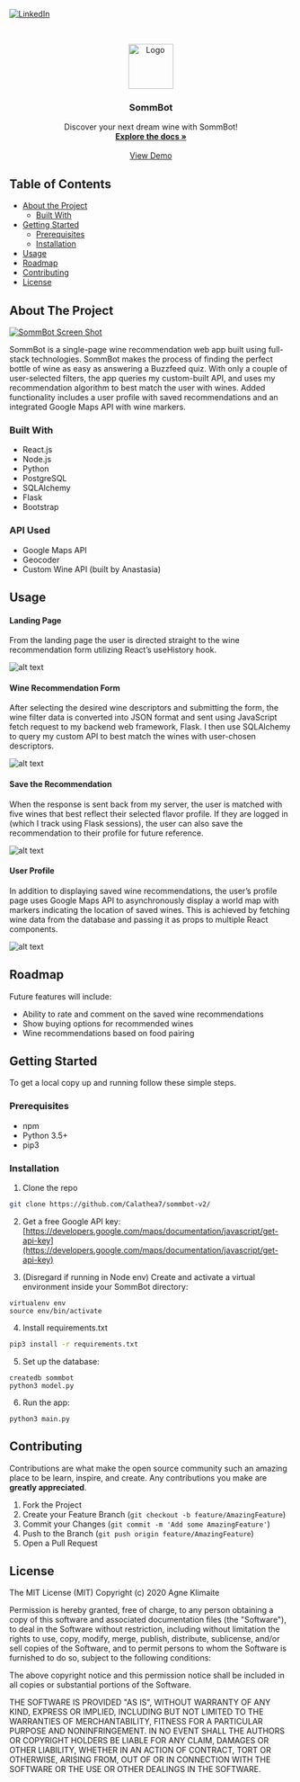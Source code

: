 <!--
*** Thanks for checking out this README Template. If you have a suggestion that would
*** make this better, please fork the repo and create a pull request or simply open
*** an issue with the tag "enhancement".
*** Thanks again! Now go create something AMAZING! :D
***
***
***
*** To avoid retyping too much info. Do a search and replace for the following:
*** github_username, repo_name, twitter_handle, email
-->





<!-- PROJECT SHIELDS -->
<!--
*** I'm using markdown "reference style" links for readability.
*** Reference links are enclosed in brackets [ ] instead of parentheses ( ).
*** See the bottom of this document for the declaration of the reference variables
*** for contributors-url, forks-url, etc. This is an optional, concise syntax you may use.
*** https://www.markdownguide.org/basic-syntax/#reference-style-links
-->

[![LinkedIn][linkedin-shield]][linkedin-url]



<!-- PROJECT LOGO -->
<br />
<p align="center">
  <a href="https://github.com/Calathea7/sommbot-v2/">
    <img src="https://github.com/Calathea7/sommbot-v2/blob/master/projectsomm/src/smlogo.png" alt="Logo" width="80" height="80">
  </a>

  <h3 align="center">SommBot</h3>

  <p align="center">
    Discover your next dream wine with SommBot!
    <br />
    <a href="https://github.com/Calathea7/sommbot-v2/"><strong>Explore the docs »</strong></a>
    <br />
    <br />
    <a href="https://youtu.be/u27db6cwLjA">View Demo</a>
  </p>
</p>



<!-- TABLE OF CONTENTS -->
## Table of Contents

* [About the Project](#about-the-project)
  * [Built With](#built-with)
* [Getting Started](#getting-started)
  * [Prerequisites](#prerequisites)
  * [Installation](#installation)
* [Usage](#usage)
* [Roadmap](#roadmap)
* [Contributing](#contributing)
* [License](#license)



<!-- ABOUT THE PROJECT -->
## About The Project

[![SommBot Screen Shot][product-screenshot]](https://github.com/Calathea7/sommbot-v2/)

SommBot is a single-page wine recommendation web app built using full-stack technologies. SommBot makes the process of finding the perfect bottle of wine as easy as answering a Buzzfeed quiz. With only a couple of user-selected filters, the app queries my custom-built API, and uses my recommendation algorithm to best match the user with wines. Added functionality includes a user profile with saved recommendations and an integrated Google Maps API with wine markers.


### Built With

* React.js
* Node.js
* Python
* PostgreSQL
* SQLAlchemy
* Flask
* Bootstrap

### API Used

* Google Maps API
* Geocoder
* Custom Wine API (built by Anastasia)


<!-- USAGE EXAMPLES -->
## Usage

#### Landing Page
From the landing page the user is directed straight to the wine recommendation form utilizing React’s useHistory hook.

![alt text](https://github.com/Calathea7/sommbot-v2/blob/master/projectsomm/src/landing-page.gif "SommBot landing page")

#### Wine Recommendation Form
After selecting the desired wine descriptors and submitting the form, the wine filter data is converted into JSON format and sent using JavaScript fetch request to my backend web framework, Flask. I then use SQLAlchemy to query my custom API to best match the wines with user-chosen descriptors.

![alt text](https://github.com/Calathea7/sommbot-v2/blob/master/projectsomm/src/wine-form.gif "SommBot wine form")

#### Save the Recommendation
When the response is sent back from my server, the user is matched with five wines that best reflect their selected flavor profile. If they are logged in (which I track using Flask sessions), the user can also save the recommendation to their profile for future reference.

![alt text](https://github.com/Calathea7/sommbot-v2/blob/master/projectsomm/src/save-rec.gif "SommBot save recommendation")

#### User Profile
In addition to displaying saved wine recommendations, the user’s profile page uses Google Maps API to asynchronously display a world map with markers indicating the location of saved wines. This is achieved by fetching wine data from the database and passing it as props to multiple React components.

![alt text](https://github.com/Calathea7/sommbot-v2/blob/master/projectsomm/src/user-profile.gif "SommBot user profile")

<!-- ROADMAP -->
## Roadmap

Future features will include:

* Ability to rate and comment on the saved wine recommendations
* Show buying options for recommended wines
* Wine recommendations based on food pairing

<!-- GETTING STARTED -->
## Getting Started

To get a local copy up and running follow these simple steps.

### Prerequisites

* npm
* Python 3.5+
* pip3

### Installation

1. Clone the repo
```sh
git clone https://github.com/Calathea7/sommbot-v2/
```
2. Get a free Google API key:
[https://developers.google.com/maps/documentation/javascript/get-api-key](https://developers.google.com/maps/documentation/javascript/get-api-key)

3. (Disregard if running in Node env)
Create and activate a virtual environment inside your SommBot directory:
```
virtualenv env
source env/bin/activate
```
4. Install requirements.txt
```sh
pip3 install -r requirements.txt
```
5. Set up the database:
```
createdb sommbot
python3 model.py
```
6. Run the app:
```
python3 main.py
```


<!-- CONTRIBUTING -->
## Contributing

Contributions are what make the open source community such an amazing place to be learn, inspire, and create. Any contributions you make are **greatly appreciated**.

1. Fork the Project
2. Create your Feature Branch (`git checkout -b feature/AmazingFeature`)
3. Commit your Changes (`git commit -m 'Add some AmazingFeature'`)
4. Push to the Branch (`git push origin feature/AmazingFeature`)
5. Open a Pull Request



<!-- LICENSE -->
## License

The MIT License (MIT) Copyright (c) 2020 Agne Klimaite

Permission is hereby granted, free of charge, to any person obtaining a copy of this software and associated documentation files (the "Software"), to deal in the Software without restriction, including without limitation the rights to use, copy, modify, merge, publish, distribute, sublicense, and/or sell copies of the Software, and to permit persons to whom the Software is furnished to do so, subject to the following conditions:

The above copyright notice and this permission notice shall be included in all copies or substantial portions of the Software.

THE SOFTWARE IS PROVIDED "AS IS", WITHOUT WARRANTY OF ANY KIND, EXPRESS OR IMPLIED, INCLUDING BUT NOT LIMITED TO THE WARRANTIES OF MERCHANTABILITY, FITNESS FOR A PARTICULAR PURPOSE AND NONINFRINGEMENT. IN NO EVENT SHALL THE AUTHORS OR COPYRIGHT HOLDERS BE LIABLE FOR ANY CLAIM, DAMAGES OR OTHER LIABILITY, WHETHER IN AN ACTION OF CONTRACT, TORT OR OTHERWISE, ARISING FROM, OUT OF OR IN CONNECTION WITH THE SOFTWARE OR THE USE OR OTHER DEALINGS IN THE SOFTWARE.






<!-- MARKDOWN LINKS & IMAGES -->
<!-- https://www.markdownguide.org/basic-syntax/#reference-style-links -->
[contributors-shield]: https://img.shields.io/github/contributors/github_username/repo.svg?style=flat-square
[contributors-url]: https://github.com/Calathea7/repo/graphs/contributors
[forks-shield]: https://img.shields.io/github/forks/Calathea7/repo.svg?style=flat-square
[forks-url]: https://github.com/Calathea7/repo/network/members
[stars-shield]: https://img.shields.io/github/stars/Calathea7/repo.svg?style=flat-square
[stars-url]: https://github.com/Calathea7/repo/stargazers
[issues-shield]: https://img.shields.io/github/issues/Calathea7/repo.svg?style=flat-square
[issues-url]: https://github.com/Calathea7/repo/issues
[license-shield]: https://img.shields.io/github/license/Calathea7/repo.svg?style=flat-square
[license-url]: https://github.com/Calathea7/repo/blob/master/LICENSE.txt
[linkedin-shield]: https://img.shields.io/badge/-LinkedIn-black.svg?style=flat-square&logo=linkedin&colorB=555
[linkedin-url]: https://www.linkedin.com/in/anastasia-correa/
[product-screenshot]: https://github.com/Calathea7/sommbot-v2/blob/master/projectsomm/src/sommbot-bckgrnd.png

